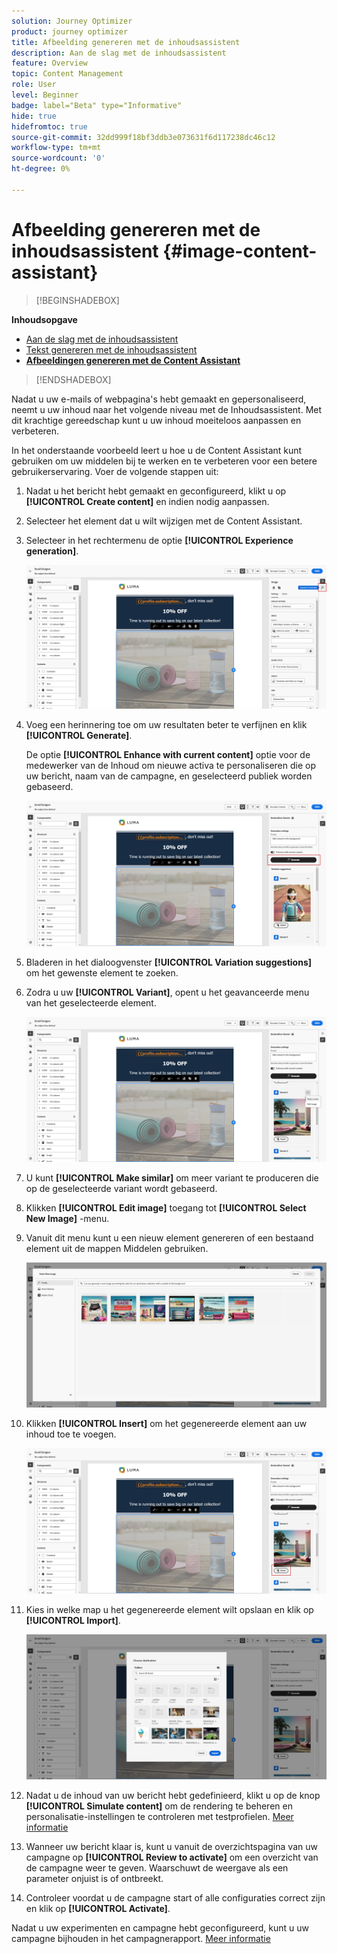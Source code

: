```yaml
---
solution: Journey Optimizer
product: journey optimizer
title: Afbeelding genereren met de inhoudsassistent
description: Aan de slag met de inhoudsassistent
feature: Overview
topic: Content Management
role: User
level: Beginner
badge: label="Beta" type="Informative"
hide: true
hidefromtoc: true
source-git-commit: 32dd999f18bf3ddb3e073631f6d117238dc46c12
workflow-type: tm+mt
source-wordcount: '0'
ht-degree: 0%

---
```


# Afbeelding genereren met de inhoudsassistent {#image-content-assistant}

>[!BEGINSHADEBOX]

**Inhoudsopgave**

* [Aan de slag met de inhoudsassistent](gs-generative.md)
* [Tekst genereren met de inhoudsassistent](generative-content.md)
* **[Afbeeldingen genereren met de Content Assistant](generative-image.md)**

>[!ENDSHADEBOX]



Nadat u uw e-mails of webpagina&#39;s hebt gemaakt en gepersonaliseerd, neemt u uw inhoud naar het volgende niveau met de Inhoudsassistent. Met dit krachtige gereedschap kunt u uw inhoud moeiteloos aanpassen en verbeteren.

In het onderstaande voorbeeld leert u hoe u de Content Assistant kunt gebruiken om uw middelen bij te werken en te verbeteren voor een betere gebruikerservaring. Voer de volgende stappen uit:

1. Nadat u het bericht hebt gemaakt en geconfigureerd, klikt u op **[!UICONTROL Create content]** en indien nodig aanpassen.

1. Selecteer het element dat u wilt wijzigen met de Content Assistant.

1. Selecteer in het rechtermenu de optie **[!UICONTROL Experience generation]**.

   ![](assets/gen-ai-image-1.png)

1. Voeg een herinnering toe om uw resultaten beter te verfijnen en klik **[!UICONTROL Generate]**.

   De optie **[!UICONTROL Enhance with current content]** optie voor de medewerker van de Inhoud om nieuwe activa te personaliseren die op uw bericht, naam van de campagne, en geselecteerd publiek worden gebaseerd.

   ![](assets/gen-ai-image-2.png)

1. Bladeren in het dialoogvenster **[!UICONTROL Variation suggestions]** om het gewenste element te zoeken.

1. Zodra u uw **[!UICONTROL Variant]**, opent u het geavanceerde menu van het geselecteerde element.

   ![](assets/gen-ai-image-3.png)

1. U kunt **[!UICONTROL Make similar]** om meer variant te produceren die op de geselecteerde variant wordt gebaseerd.

1. Klikken **[!UICONTROL Edit image]** toegang tot **[!UICONTROL Select New Image]** -menu.

1. Vanuit dit menu kunt u een nieuw element genereren of een bestaand element uit de mappen Middelen gebruiken.

   ![](assets/gen-ai-image-4.png)

1. Klikken **[!UICONTROL Insert]** om het gegenereerde element aan uw inhoud toe te voegen.

   ![](assets/gen-ai-image-5.png)

1. Kies in welke map u het gegenereerde element wilt opslaan en klik op **[!UICONTROL Import]**.

   ![](assets/gen-ai-image-6.png)

1. Nadat u de inhoud van uw bericht hebt gedefinieerd, klikt u op de knop **[!UICONTROL Simulate content]** om de rendering te beheren en personalisatie-instellingen te controleren met testprofielen. [Meer informatie](../email/preview.md)

1. Wanneer uw bericht klaar is, kunt u vanuit de overzichtspagina van uw campagne op **[!UICONTROL Review to activate]** om een overzicht van de campagne weer te geven. Waarschuwt de weergave als een parameter onjuist is of ontbreekt.

1. Controleer voordat u de campagne start of alle configuraties correct zijn en klik op **[!UICONTROL Activate]**.

Nadat u uw experimenten en campagne hebt geconfigureerd, kunt u uw campagne bijhouden in het campagnerapport. [Meer informatie](../reports/campaign-global-report.md#experimentation-report)